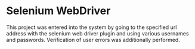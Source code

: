 # Selenium WebDriver

This project was entered into the system by going to the specified url address with the selenium web driver plugin and using various usernames and passwords. Verification of user errors was additionally performed.

